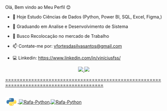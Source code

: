 Olá, Bem vindo ao Meu Perfil 😊

- 🔭 Hoje Estudo Ciências de Dados (Python, Power BI, SQL, Excel, Figma,)

- 🌱 Graduando em Analise e Desenvolvimento de Sistema

- 💼 Busco Recolocação no mercado de Trabalho 

- 📫 Contate-me por: vfortesdasilvasantos@gmail.com

- 💻 Linkedin: https://www.linkedin.com/in/viníciusfss/

<div align="center">
  <a href="https://github.com/viniciusfss19">
  <img height="180em" src="https://github-readme-stats.vercel.app/api?username=viniciusfss19&show_icons=true&theme=dark&include_all_commits=true&count_private=true"/>
  <img height="180em" src="https://github-readme-stats.vercel.app/api/top-langs/?username=viniciusfss19&layout=compact&langs_count=7&theme=dark"/>
</div>

========================================================================================
<div style="display: inline_block"><br>
  <img align="center" alt="Rafa-Python" height="30" width="40" src="https://raw.githubusercontent.com/devicons/devicon/master/icons/python/python-original.svg"/>
  <img align="center" alt="Rafa-Python" height="30" width="40" src="https://cdn.jsdelivr.net/gh/devicons/devicon/icons/figma/figma-original.svg" />
  <img align="center" alt="Rafa-Python" height="40" width="50" src="https://cdn.jsdelivr.net/gh/devicons/devicon/icons/mysql/mysql-original-wordmark.svg" />
         
</div>
